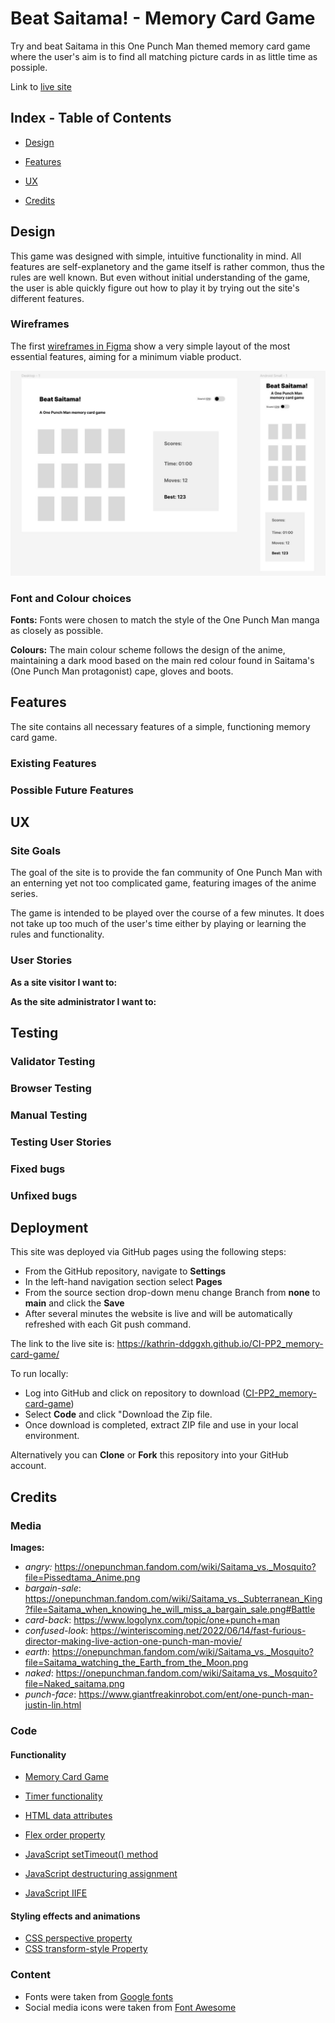 # Beat Saitama! - Memory Card Game

Try and beat Saitama in this One Punch Man themed memory card game where the user's aim is to find all matching picture cards in as little time as possiple.

Link to [live site](https://kathrin-ddggxh.github.io/CI-PP2_memory-card-game/)

## Index - Table of Contents

- [Design](#design)

- [Features](#features)

- [UX](#ux)

- [Credits](#credits)

## Design

This game was designed with simple, intuitive functionality in mind. All features are self-explanetory and the game itself is rather common, thus the rules are well known. But even without initial understanding of the game, the user is able quickly figure out how to play it by trying out the site's different features.

### Wireframes

The first [wireframes in Figma](https://www.figma.com/file/ZL7CYHIYrd1EM1fCKRbv8f/Untitled?node-id=0%3A1) show a very simple layout of the most essential features, aiming for a minimum viable product.

![Wireframes](assets/images/readme-images/wireframes.JPG)

### Font and Colour choices

**Fonts:** Fonts were chosen to match the style of the One Punch Man manga as closely as possible.

**Colours:** The main colour scheme follows the design of the anime, maintaining a dark mood based on the main red colour found in Saitama's (One Punch Man protagonist) cape, gloves and boots.

## Features

The site contains all necessary features of a simple, functioning memory card game.

### Existing Features

### Possible Future Features

## UX

### Site Goals

The goal of the site is to provide the fan community of One Punch Man with an enterning yet not too complicated game, featuring images of the anime series.

The game is intended to be played over the course of a few minutes. It does not take up too much of the user's time either by playing or learning the rules and functionality.

### User Stories

**As a site visitor I want to:**

**As the site administrator I want to:**


## Testing

### Validator Testing

### Browser Testing

### Manual Testing

### Testing User Stories

### Fixed bugs

### Unfixed bugs

## Deployment

This site was deployed via GitHub pages using the following steps:
- From the GitHub repository, navigate to **Settings**
- In the left-hand navigation section select **Pages**
- From the source section drop-down menu change Branch from **none** to **main** and click the **Save**
- After several minutes the website is live and will be automatically refreshed with each Git push command.

The link to the live site is: https://kathrin-ddggxh.github.io/CI-PP2_memory-card-game/ 

To run locally:
- Log into GitHub and click on repository to download ([CI-PP2_memory-card-game](https://github.com/Kathrin-ddggxh/CI-PP2_memory-card-game))
- Select **Code** and click "Download the Zip file.
- Once download is completed, extract ZIP file and use in your local environment.

Alternatively you can **Clone** or **Fork** this repository into your GitHub account.

## Credits

### Media

**Images:**

- *angry:* https://onepunchman.fandom.com/wiki/Saitama_vs._Mosquito?file=Pissedtama_Anime.png
- *bargain-sale*: https://onepunchman.fandom.com/wiki/Saitama_vs._Subterranean_King?file=Saitama_when_knowing_he_will_miss_a_bargain_sale.png#Battle
- *card-back*: https://www.logolynx.com/topic/one+punch+man
- *confused-look*: https://winteriscoming.net/2022/06/14/fast-furious-director-making-live-action-one-punch-man-movie/
- *earth*: https://onepunchman.fandom.com/wiki/Saitama_vs._Mosquito?file=Saitama_watching_the_Earth_from_the_Moon.png
- *naked*: https://onepunchman.fandom.com/wiki/Saitama_vs._Mosquito?file=Naked_saitama.png
- *punch-face*: https://www.giantfreakinrobot.com/ent/one-punch-man-justin-lin.html

### Code

#### Functionality

- [Memory Card Game](https://medium.com/free-code-camp/vanilla-javascript-tutorial-build-a-memory-game-in-30-minutes-e542c4447eae)

- [Timer functionality](https://daily-dev-tips.com/posts/vanilla-javascript-timer/)

- [HTML data attributes](https://developer.mozilla.org/en-US/docs/Learn/HTML/Howto/Use_data_attributes)

- [Flex order property](https://marina-ferreira.github.io/tutorials/css/flexbox/#order)

- [JavaScript setTimeout() method](https://www.w3schools.com/jsref/met_win_settimeout.asp)

- [JavaScript destructuring assignment](https://developer.mozilla.org/en-US/docs/Web/JavaScript/Reference/Operators/Destructuring_assignment)

- [JavaScript IIFE](https://developer.mozilla.org/en-US/docs/Glossary/IIFE)

#### Styling effects and animations
- [CSS perspective property](https://developer.mozilla.org/en-US/docs/Web/CSS/perspective)
- [CSS transform-style Property](https://developer.mozilla.org/en-US/docs/Web/CSS/transform-style)

### Content
- Fonts were taken from [Google fonts](https://fonts.google.com/)
- Social media icons were taken from [Font Awesome](https://fontawesome.com/icons)